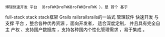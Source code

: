     博瑞快速开发 平台 （BroFWKBroFWKBroFWKBroFWK ），是 首个 基于
full-stack stack stack框架 Grails railsrailsrails的一站式 管理软件 快速开发 与支撑 平台 ，整合各种优秀资源 ，面向开发者， 适合深度定制， 并且具有完全自主 产权 、支持国产数据库 ，支持各种国内个性化管理需求 ，易于集成 。